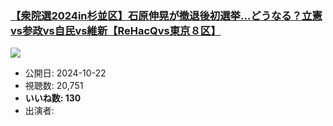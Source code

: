 ### [【衆院選2024in杉並区】石原伸晃が撤退後初選挙…どうなる？立憲vs参政vs自民vs維新【ReHacQvs東京８区】](https://www.youtube.com/watch?v=AP-3JSKxaTI)
[![](https://img.youtube.com/vi/AP-3JSKxaTI/sddefault.jpg)](https://www.youtube.com/watch?v=AP-3JSKxaTI)
-   公開日: 2024-10-22
-   視聴数: 20,751
-   **いいね数: 130**
-   出演者: 
